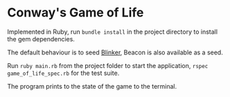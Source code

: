 # Conway's Game of Life

Implemented in Ruby, run `bundle install` in the project directory to install the gem dependencies.

The default behaviour is to seed [Blinker](https://en.wikipedia.org/wiki/Conway%27s_Game_of_Life#Examples_of_patterns), Beacon is also available as a seed.

Run `ruby main.rb` from the project folder to start the application, `rspec game_of_life_spec.rb` for the test suite.

The program prints to the state of the game to the terminal.
